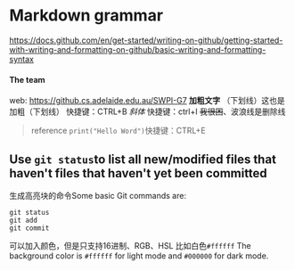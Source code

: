 # Markdown grammar
https://docs.github.com/en/get-started/writing-on-github/getting-started-with-writing-and-formatting-on-github/basic-writing-and-formatting-syntax
#### The team
web: https://github.cs.adelaide.edu.au/SWPI-G7
**加粗文字**
（下划线）这也是加粗（下划线）
快捷键：CTRL+B
*斜体*
快捷键：ctrl+I
~~我很困~~、波浪线是删除线
> reference
`print("Hello Word")`快捷键：CTRL+E
## Use `git status`to list all new/modified files that haven't files that haven't yet been committed
生成高亮块的命令Some basic Git commands are:
```
git status
git add
git commit
```
可以加入颜色，但是只支持16进制、RGB、HSL
比如白色`#ffffff`
The background color is `#ffffff` for light mode and `#000000` for dark mode.
